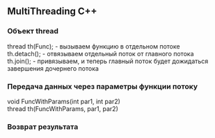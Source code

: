 ## MultiThreading C++
### Объект thread
thread th(Func); - вызываем функцию в отдельном потоке  
th.detach(); - отвязываем отдельный поток от главного потока  
th.join(); - привязываем, и теперь главный поток будет дожидаться завершения дочернего потока  

### Передача данных через параметры функции потоку
void FuncWithParams(int par1, int par2)  
thread th(FuncWithParams, par1, par2)

### Возврат результата 